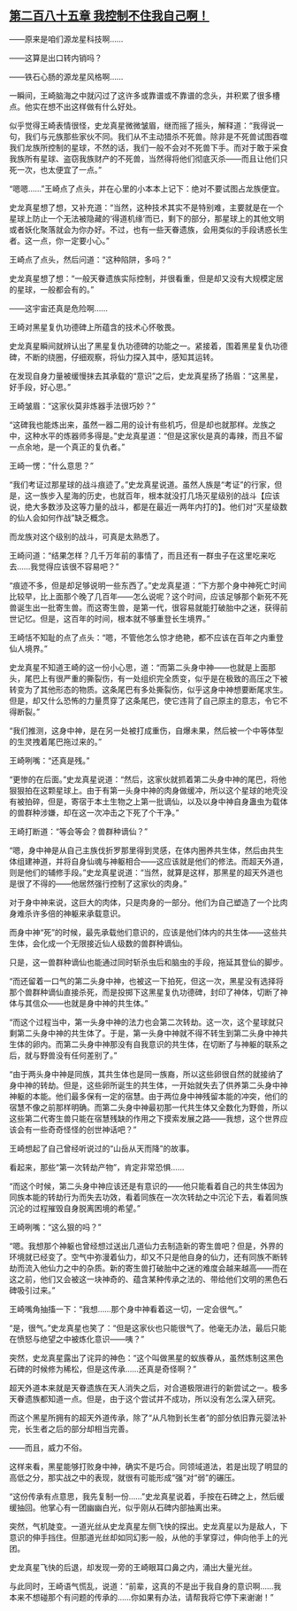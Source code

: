 ## [第二百八十五章 我控制不住我自己啊！](https://www.xxbiquge.com/11_11207/9236737.html)


  ——原来是咱们源龙星科技啊……

  ——这算是出口转内销吗？

  ——铁石心肠的源龙星风格啊……

  一瞬间，王崎脑海之中就闪过了这许多或靠谱或不靠谱的念头，并积累了很多槽点。他实在想不出这样做有什么好处。

  似乎觉得王崎表情很怪，史龙真星微微皱眉，继而摇了摇头，解释道：“我得说一句，我们与元族那些家伙不同。我们从不主动猎杀不死兽。除非是不死兽试图吞噬我们龙族所控制的星球，不然的话，我们一般不会对不死兽下手。而对于敢于采食我族所有星球、盗窃我族财产的不死兽，当然得将他们彻底灭杀——而且让他们只死一次，也太便宜了一点。”

  “嗯嗯……”王崎点了点头，并在心里的小本本上记下：绝对不要试图占龙族便宜。

  史龙真星想了想，又补充道：“当然，这种技术其实不是特别难，主要就是在一个星球上防止一个无法被隐藏的‘得道机缘’而已，剩下的部分，那星球上的其他文明或者妖化聚落就会为你办好。不过，也有一些天眷遗族，会用类似的手段诱惑长生者。这一点，你一定要小心。”

  王崎点了点头，然后问道：“这种陷阱，多吗？”

  史龙真星想了想：“一般天眷遗族实际控制，并很看重，但是却又没有大规模定居的星球，一般都会有的。”

  ——这宇宙还真是危险啊……

  王崎对黑星复仇功德碑上所蕴含的技术心怀敬畏。

  史龙真星瞬间就辨认出了黑星复仇功德碑的功能之一。紧接着，围着黑星复仇功德碑，不断的绕圈，仔细观察，将仙力探入其中，感知其运转。

  在发现自身力量被缓慢抹去其承载的“意识”之后，史龙真星扬了扬眉：“这黑星，好手段，好心思。”

  王崎皱眉：“这家伙莫非炼器手法很巧妙？”

  “这碑我也能炼出来，虽然一器二用的设计有些机巧，但是却也就那样。龙族之中，这种水平的炼器师多得是。”史龙真星道：“但是这家伙是真的毒辣，而且不留一点余地，是一个真正的复仇者。”

  王崎一愣：“什么意思？”

  “我们考证过那星球的战斗痕迹了。”史龙真星说道。虽然人族是“考证”的行家，但是，这一族步入星海的历史，也就百年，根本就没打几场灭星级别的战斗【应该说，绝大多数涉及这等力量的战斗，都是在最近一两年内打的】。他们对“灭星级数的仙人会如何作战”缺乏概念。

  而龙族对这个级别的战斗，可真是太熟悉了。

  王崎问道：“结果怎样？几千万年前的事情了，而且还有一群虫子在这里吃来吃去……我觉得应该很不容易吧？”

  “痕迹不多，但是却足够说明一些东西了。”史龙真星道：“下方那个身中神死亡时间比较早，比上面那个晚了几百年——怎么说呢？这个时间，应该足够那个新死不死兽诞生出一批寄生兽。而这寄生兽，是第一代，很容易就能打破胎中之迷，获得前世记忆。但是，这百年的时间，根本就不够重登长生境界。”

  王崎恬不知耻的点了点头：“嗯，不管他怎么惊才绝艳，都不应该在百年之内重登仙人境界。”

  史龙真星不知道王崎的这一份小心思，道：“而第二头身中神——也就是上面那头，尾巴上有很严重的撕裂伤，有一处组织完全质变，似乎是在极致的高压之下被转变为了其他形态的物质。这条尾巴有多处撕裂伤，似乎这身中神想要断尾求生。但是，却又什么恐怖的力量贯穿了这条尾巴，使它违背了自己原主的意志，令它不得断裂。”

  “我们推测，这身中神，是在另一处被打成重伤，自爆未果，然后被一个中等体型的生灵拽着尾巴拖过来的。”

  王崎咧嘴：“还真是残。”

  “更惨的在后面。”史龙真星说道：“然后，这家伙就抓着第二头身中神的尾巴，将他狠狠拍在这颗星球上。由于有第一头身中神的肉身做缓冲，所以这个星球的地壳没有被拍碎，但是，寄宿于本土生物之上第一批谪仙，以及以身中神自身蛊虫为载体的兽群种涉嫌，却在这一次冲击之下死了个干净。”

  王崎打断道：“等会等会？兽群种谪仙？”

  “嗯，身中神是从自己主族伐折罗那里得到灵感，在体内圈养共生体，然后由共生体组建神道，并将自身仙魂与神躯相合——这应该就是他们的修法。而超天外道，则是他们的辅修手段。”史龙真星说道：“当然，就算是这样，那黑星的超天外道也是很了不得的——他居然强行控制了这家伙的肉身。”

  对于身中神来说，这巨大的肉体，只是肉身的一部分。他们为自己塑造了一个比肉身难杀许多倍的神躯来承载意识。

  而身中神“死”的时候，最先承载他们意识的，应该是他们体内的共生体——这些共生体，会化成一个无限接近仙人级数的兽群种谪仙。

  只是，这一兽群种谪仙也能通过同时斩杀虫后和脑虫的手段，拖延其登仙的脚步。

  “而还留着一口气的第二头身中神，也被这一下拍死，但这一次，黑星没有选择将那个兽群种谪仙直接杀死，而是投掷下这黑星复仇功德碑，封印了神体，切断了神体与其信众——也就是身中神的共生体。”

  “而这个过程当中，第一头身中神的法力也会第二次转劫。这一次，这个星球就只剩第二头身中神的共生体了。于是，第一头身中神就不得不转生到第二头身中神共生体的卵内。而第二头身中神那没有自我意识的共生体，在切断了与神躯的联系之后，就与野兽没有任何差别了。”

  “由于两头身中神是同族，其共生体也是同一族裔，所以这些卵很自然的就接纳了身中神的转劫。但是，这些卵所诞生的共生体，一开始就失去了供养第二头身中神神躯的本能。他们最多保有一定的宿慧。由于两位身中神残留本能的冲突，他们的宿慧不像之前那样明确。而第二头身中神最初那一代共生体又全数化为野兽，所以这些第二代寄生兽只能在宿慧残缺的作用之下摸索发展之路——我想，这个世界应该会有一些奇奇怪怪的创世神话吧？”

  王崎想起了自己曾经听说过的“山岳从天而降”的故事。

  看起来，那些“第一次转劫产物”，肯定非常恐惧……

  “而这个时候，第二头身中神应该还是有意识的——他只能看着自己的共生体因为同族本能的转劫行为而失去功效，看着同族在一次次转劫之中沉沦下去，看着同族沉沦的过程摧毁自身脱离困境的希望。”

  王崎咧嘴：“这么狠的吗？”

  “嗯。我想那个神躯也曾经想过送出几道仙力去制造新的寄生兽吧？但是，外界的环境就已经变了。空气中弥漫着仙力，却又不只是他自身的仙力，还有同族不断转劫而流入他仙力之中的杂质。新的寄生兽打破胎中之迷的难度会越来越高——而在这之前，他们又会被这一块神奇的、蕴含某种传承之法的、带给他们文明的黑色石碑吸引过来。”

  王崎嘴角抽搐一下：“我想……那个身中神看着这一切，一定会很气。”

  “是，很气。”史龙真星也笑了：“但是这家伙也只能很气了。他毫无办法，最后只能在愤怒与绝望之中被炼化意识——咦？”

  突然，史龙真星露出了诧异的神色：“这个叫做黑星的蚁族眷从，虽然炼制这黑色石碑的时候修为稀松，但是这传承……还真是奇怪啊？”

  超天外道本来就是天眷遗族在天人消失之后，对合道极限进行的新尝试之一。极多天眷遗族都知道一点。但是，由于这个尝试并不成功，所以没有怎么深入研究。

  而这个黑星所拥有的超天外道传承，除了“从凡物到长生者”的部分依旧靠元婴法补完，长生者之后的部分却相当完善。

  ——而且，威力不俗。

  这样来看，黑星能够打败身中神，确实不是巧合。同领域道法，若是出现了明显的高低之分，那实战之中的表现，就很有可能形成“强”对“弱”的碾压。

  “这份传承有点意思，我先复制一份……”史龙真星说着，手按在石碑之上，然后缓缓抽回。他掌心有一团幽幽白光，似乎刚从石碑内部抽离出来。

  突然，气机陡变。一道光丝从史龙真星左侧飞快的探出。史龙真星以为是敌人，下意识的伸手挡住。但那道光丝却如同幻影一般，从他的手掌穿过，伸向他手上的光团。

  史龙真星飞快的后退，却发现一旁的王崎眼耳口鼻之内，涌出大量光丝。

  与此同时，王崎语气慌乱，说道：“前辈，这真的不是出于我自身的意识啊……我本来不想碰那个有问题的传承的……你如果有办法，请帮我将它停下来谢谢！”

